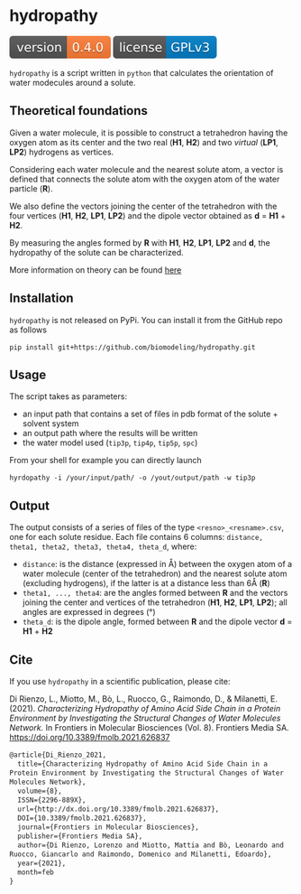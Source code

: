 # hydropathy
[![Version](figures/version.svg)](https://github.com/biomodeling/hydropathy)
[![License: GPL v3](figures/license.svg)](https://github.com/biomodeling/hydropathy/blob/master/LICENSE.md)

`hydropathy` is a script written in `python` that calculates the orientation of water modecules around a solute. 

## Theoretical foundations
Given a water molecule, it is possible to construct a tetrahedron having the oxygen atom as its center and the two real (**H1**, **H2**) and two _virtual_ (**LP1**, **LP2**) hydrogens as vertices.

Considering each water molecule and the nearest solute atom, a vector is defined that connects the solute atom with the oxygen atom of the water particle (**R**). 

We also define the vectors joining the center of the tetrahedron with the four vertices (**H1**, **H2**, **LP1**, **LP2**) and the dipole vector obtained as **d** = **H1** + **H2**. 

By measuring the angles formed by **R** with **H1**, **H2**, **LP1**, **LP2** and **d**, the hydropathy of the solute can be characterized.

More information on theory can be found <a href="https://www.frontiersin.org/articles/10.3389/fmolb.2021.626837/full" target="_blank">here</a>


## Installation
`hydropathy` is not released on PyPi. You can install it from the GitHub repo as follows
```
pip install git+https://github.com/biomodeling/hydropathy.git
```


## Usage
The script takes as parameters:
- an input path that contains a set of files in pdb format of the solute + solvent system
- an output path where the results will be written
- the water model used (`tip3p`, `tip4p`, `tip5p`, `spc`)

From your shell for example you can directly launch
```
hyrdopathy -i /your/input/path/ -o /yout/output/path -w tip3p
```


## Output
The output consists of a series of files of the type `<resno>_<resname>.csv`, one for each solute residue. Each file contains 6 columns: `distance, theta1, theta2, theta3, theta4, theta_d`, where:

- `distance`: is the distance (expressed in Å) between the oxygen atom of a water molecule (center of the tetrahedron) and the nearest solute atom (excluding hydrogens), if the latter is at a distance less than 6Å (**R**)
- `theta1, ..., theta4`: are the angles formed between **R** and the vectors joining the center and vertices of the tetrahedron (**H1**, **H2**, **LP1**, **LP2**); all angles are expressed in degrees (°)
- `theta_d`: is the dipole angle, formed between **R** and the dipole vector **d** = **H1** + **H2** 


## Cite
If you use `hydropathy` in a scientific publication, please cite:

Di Rienzo, L., Miotto, M., Bò, L., Ruocco, G., Raimondo, D., & Milanetti, E. (2021). *Characterizing Hydropathy of Amino Acid Side Chain in a Protein Environment by Investigating the Structural Changes of Water Molecules Network.* In Frontiers in Molecular Biosciences (Vol. 8). Frontiers Media SA. https://doi.org/10.3389/fmolb.2021.626837

```
@article{Di_Rienzo_2021, 
  title={Characterizing Hydropathy of Amino Acid Side Chain in a Protein Environment by Investigating the Structural Changes of Water Molecules Network}, 
  volume={8}, 
  ISSN={2296-889X}, 
  url={http://dx.doi.org/10.3389/fmolb.2021.626837}, 
  DOI={10.3389/fmolb.2021.626837}, 
  journal={Frontiers in Molecular Biosciences}, 
  publisher={Frontiers Media SA}, 
  author={Di Rienzo, Lorenzo and Miotto, Mattia and Bò, Leonardo and Ruocco, Giancarlo and Raimondo, Domenico and Milanetti, Edoardo}, 
  year={2021}, 
  month=feb 
}
```